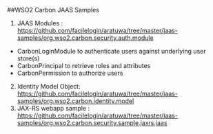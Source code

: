 ##WSO2 Carbon JAAS  Samples

1. JAAS Modules : https://github.com/facilelogin/aratuwa/tree/master/jaas-samples/org.wso2.carbon.security.auth.module
  * CarbonLoginModule to authenticate users against underlying user store(s)
  * CarbonPrincipal to retrieve roles and attributes
  * CarbonPermission to authorize users
2. Identity Model Object: https://github.com/facilelogin/aratuwa/tree/master/jaas-samples/org.wso2.carbon.identity.model
3. JAX-RS webapp sample : https://github.com/facilelogin/aratuwa/tree/master/jaas-samples/org.wso2.carbon.security.sample.jaxrs.jaas 
